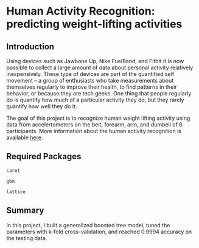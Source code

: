 # Human Activity Recognition: predicting weight-lifting activities


## Introduction

Using devices such as Jawbone Up, Nike FuelBand, and Fitbit it is now possible to collect a large amount of data about personal activity relatively inexpensively. These type of devices are part of the quantified self movement – a group of enthusiasts who take measurements about themselves regularly to improve their health, to find patterns in their behavior, or because they are tech geeks. One thing that people regularly do is quantify how much of a particular activity they do, but they rarely quantify how well they do it.

The goal of this project is to recognize human weight lifting activity using data from accelertometers on the belt, forearm, arm, and dumbell of 6 participants. More information about the human activity recognition is available [here](http://groupware.les.inf.puc-rio.br/har).

## Required Packages
`caret`

`gbm`

`lattice`

## Summary

In this project, I built a generalized boosted tree model, tuned the parameters with k-fold cross-validation, and reached 0.9994 accuracy on the testing data.
